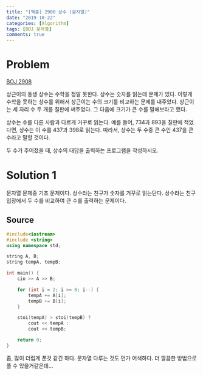 ```yaml
---
title: "[백준] 2908 상수 (문자열)"
date: "2019-10-22"
categories: [Algorithm]
tags: [BOJ 문자열]
comments: true
---
```


# Problem

[BOJ 2908](https://www.acmicpc.net/problem/2908)

상근이의 동생 상수는 수학을 정말 못한다. 상수는 숫자를 읽는데 문제가 있다. 이렇게 수학을 못하는 상수를 위해서 상근이는 수의 크기를 비교하는 문제를 내주었다. 상근이는 세 자리 수 두 개를 칠판에 써주었다. 그 다음에 크기가 큰 수를 말해보라고 했다.

상수는 수를 다른 사람과 다르게 거꾸로 읽는다. 예를 들어, 734과 893을 칠판에 적었다면, 상수는 이 수를 437과 398로 읽는다. 따라서, 상수는 두 수중 큰 수인 437을 큰 수라고 말할 것이다.

두 수가 주어졌을 때, 상수의 대답을 출력하는 프로그램을 작성하시오.

# Solution 1

문자열 문제중 기초 문제이다. 상수라는 친구가 숫자를 거꾸로 읽는단다. 상수라는 친구 입장에서 두 수를 비교하여 큰 수를 출력하는 문제이다.

## Source

```cpp
#include<iostream>
#include <string>
using namespace std;

string A, B;
string tempA, tempB;

int main() {
	cin >> A >> B;

	for (int i = 2; i >= 0; i--) {
		tempA += A[i];
		tempB += B[i];
	}

	stoi(tempA) > stoi(tempB) ?
		cout << tempA :
		cout << tempB;

	return 0;
}
```

좀, 많이 더럽게 푼것 같긴 하다. 문자열 다루는 것도 먼가 어색하다. 더 깔끔한 방법으로 풀 수 있을거같은데...
